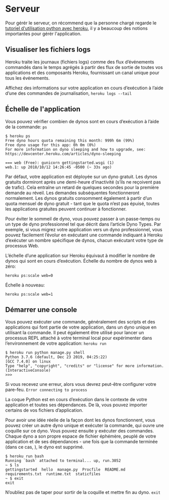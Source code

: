 # Serveur

Pour gérér le serveur, on récommend que la personne chargé regarde le [tutoriel d'utilisation python avec heroku](https://devcenter.heroku.com/articles/getting-started-with-python), il y a beaucoup 
des notions importantes pour gérér l'application.

## Visualiser les fichiers logs

Heroku traite les journaux (fichiers logs) comme des flux d’événements commandés dans le temps agrégés à partir des flux de sortie de toutes vos applications et des composants Heroku, fournissant un canal unique pour tous les événements.

Affichez des informations sur votre application en cours d’exécution à l’aide d’une des commandes de journalisation, `heroku logs --tail`

## Échelle de l'application

Vous pouvez vérifier combien de dynos sont en cours d’exécution à l’aide de la commande: `ps`

````shell
$ heroku ps
Free dyno hours quota remaining this month: 999h 6m (99%)
Free dyno usage for this app: 0h 0m (0%)
For more information on dyno sleeping and how to upgrade, see:
https://devcenter.heroku.com/articles/dyno-sleeping

=== web (Free): gunicorn gettingstarted.wsgi (1)
web.1: up 2018/10/12 14:26:45 -0500 (~ 33s ago)
````

Par défaut, votre application est déployée sur un dyno gratuit. Les dynos gratuits dormiront après une demi-heure d’inactivité (s’ils ne reçoivent pas de trafic). Cela entraîne un retard de quelques secondes pour la première demande au réveil. Les demandes subséquentes fonctionneront normalement. Les dynos gratuits consomment également à partir d’un quota mensuel de dyno gratuit - tant que le quota n’est pas épuisé, toutes les applications gratuites peuvent continuer à fonctionner.

Pour éviter le sommeil de dyno, vous pouvez passer à un passe-temps ou un type de dyno professionnel tel que décrit dans l’article Dyno Types. Par exemple, si vous migrez votre application vers un dyno professionnel, vous pouvez facilement l’évolur en exécutant une commande indiquant à Heroku d’exécuter un nombre spécifique de dynos, chacun exécutant votre type de processus Web.

L’échelle d’une application sur Heroku équivaut à modifier le nombre de dynos qui sont en cours d’exécution. Échelle du nombre de dynos web à zéro:

````shell
heroku ps:scale web=0
````

Échelle à nouveau:
````shell
heroku ps:scale web=1

````

## Démarrer une console

Vous pouvez exécuter une commande, généralement des scripts et des applications qui font partie de votre application, dans un dyno unique en utilisant la commande. Il peut également être utilisé pour lancer un processus REPL attaché à votre terminal local pour expérimenter dans l’environnement de votre application: `heroku run`

````shell
$ heroku run python manage.py shell
Python 3.7.6 (default, Dec 23 2019, 04:25:22)
[GCC 7.4.0] on linux
Type "help", "copyright", "credits" or "license" for more information.
(InteractiveConsole)
>>>
````

Si vous recevez une erreur, alors vous devrez peut-être configurer votre pare-feu. ``Error connecting to process``

La coque Python est en cours d’exécution dans le contexte de votre application et toutes ses dépendances. De là, vous pouvez importer certains de vos fichiers d’application.

Pour avoir une idée réelle de la façon dont les dynos fonctionnent, vous pouvez créer un autre dyno unique et exécuter la commande, qui ouvre une coquille sur ce dyno. Vous pouvez ensuite y exécuter des commandes. Chaque dyno a son propre espace de fichier éphémère, peuplé de votre application et de ses dépendances - une fois que la commande terminée (dans ce cas, ), le dyno est supprimé.

````shell
$ heroku run bash
Running `bash` attached to terminal... up, run.3052
~ $ ls
gettingstarted  hello  manage.py  Procfile  README.md  requirements.txt  runtime.txt  staticfiles
~ $ exit
exit
````

N’oubliez pas de taper pour sortir de la coquille et mettre fin au dyno. ``exit``

